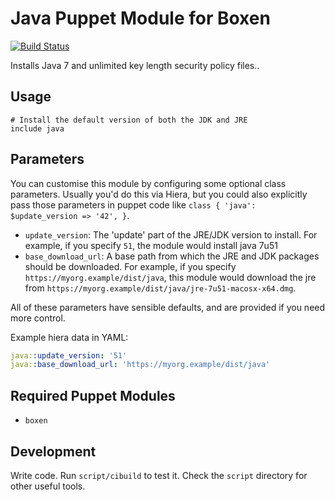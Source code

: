 # Java Puppet Module for Boxen

[![Build Status](https://travis-ci.org/scottylogan/puppet-java.png?branch=master)](https://travis-ci.org/scottylogan/puppet-java)

Installs Java 7 and unlimited key length security policy files..


## Usage

```puppet
# Install the default version of both the JDK and JRE
include java
```

## Parameters

You can customise this module by configuring some optional class parameters. Usually you'd do this via Hiera, but you could also explicitly pass those parameters in puppet code like `class { 'java': $update_version => '42', }`.

* `update_version`: The 'update' part of the JRE/JDK version to install. For example, if you specify `51`, the module would install java 7u51
* `base_download_url`: A base path from which the JRE and JDK packages should be downloaded. For example, if you specify `https://myorg.example/dist/java`, this module would download the jre from `https://myorg.example/dist/java/jre-7u51-macosx-x64.dmg`.

All of these parameters have sensible defaults, and are provided if you need more control.

Example hiera data in YAML:

```yaml
java::update_version: '51'
java::base_download_url: 'https://myorg.example/dist/java'
```

## Required Puppet Modules

* `boxen`

## Development

Write code. Run `script/cibuild` to test it. Check the `script`
directory for other useful tools.
